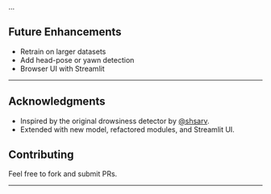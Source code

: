...

## Future Enhancements
- Retrain on larger datasets  
- Add head-pose or yawn detection  
- Browser UI with Streamlit  

---

## Acknowledgments

- Inspired by the original drowsiness detector by [@shsarv](https://github.com/shsarv/Machine-Learning-Projects/tree/main/Drowsiness%20detection%20%5BOPEN%20CV%5D).  
- Extended with new model, refactored modules, and Streamlit UI.

## Contributing

Feel free to fork and submit PRs.

---
